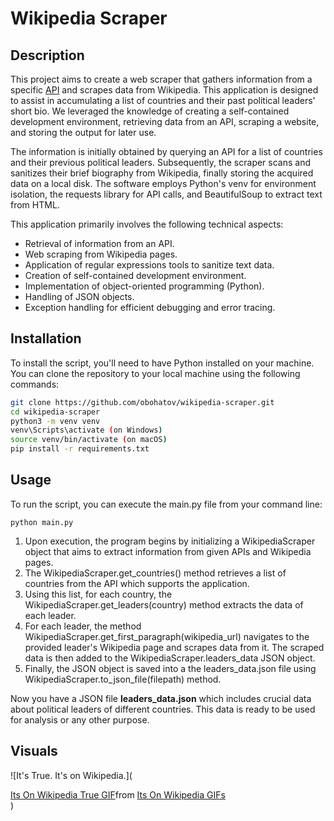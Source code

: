 # Wikipedia Scraper

## Description
This project aims to create a web scraper that gathers information from a specific [API](https://country-leaders.onrender.com/docs) and scrapes data from Wikipedia. This application is designed to assist in accumulating a list of countries and their past political leaders' short bio. We leveraged the knowledge of creating a self-contained development environment, retrieving data from an API, scraping a website, and storing the output for later use.

The information is initially obtained by querying an API for a list of countries and their previous political leaders. Subsequently, the scraper scans and sanitizes their brief biography from Wikipedia, finally storing the acquired data on a local disk. The software employs Python's venv for environment isolation, the requests library for API calls, and BeautifulSoup to extract text from HTML.

This application primarily involves the following technical aspects:
<ul>
  <li>Retrieval of information from an API.</li>
  <li>Web scraping from Wikipedia pages.</li>
  <li>Application of regular expressions tools to sanitize text data.</li>
  <li>Creation of self-contained development environment.</li>
  <li>Implementation of object-oriented programming (Python).</li>
  <li>Handling of JSON objects.</li>
  <li>Exception handling for efficient debugging and error tracing.</li>
</ul>

## Installation
To install the script, you'll need to have Python installed on your machine. You can clone the repository to your local machine using the following commands:
```bash
git clone https://github.com/obohatov/wikipedia-scraper.git
cd wikipedia-scraper
python3 -m venv venv
venv\Scripts\activate (on Windows)
source venv/bin/activate (on macOS)
pip install -r requirements.txt
```

## Usage
To run the script, you can execute the main.py file from your command line:
```
python main.py
```
<ol>
  <li>Upon execution, the program begins by initializing a WikipediaScraper object that aims to extract information from given APIs and Wikipedia pages.</li>
  <li>The WikipediaScraper.get_countries() method retrieves a list of countries from the API which supports the application.</li>
  <li>Using this list, for each country, the WikipediaScraper.get_leaders(country) method extracts the data of each leader.</li>
  <li>For each leader, the method WikipediaScraper.get_first_paragraph(wikipedia_url) navigates to the provided leader's Wikipedia page and scrapes data from it. The scraped data is then added to the WikipediaScraper.leaders_data JSON object.</li>
  <li>Finally, the JSON object is saved into a the leaders_data.json file using WikipediaScraper.to_json_file(filepath) method.</li>
</ol>

Now you have a JSON file <b>leaders_data.json</b> which includes crucial data about political leaders of different countries. This data is ready to be used for analysis or any other purpose.

## Visuals
![It's True. It's on Wikipedia.](<div class="tenor-gif-embed" data-postid="6138435" data-share-method="host" data-aspect-ratio="1" data-width="100%"><a href="https://tenor.com/view/its-on-wikipedia-true-wikipedia-unreliable-gif-6138435">Its On Wikipedia True GIF</a>from <a href="https://tenor.com/search/its+on+wikipedia-gifs">Its On Wikipedia GIFs</a></div> <script type="text/javascript" async src="https://tenor.com/embed.js"></script>)
